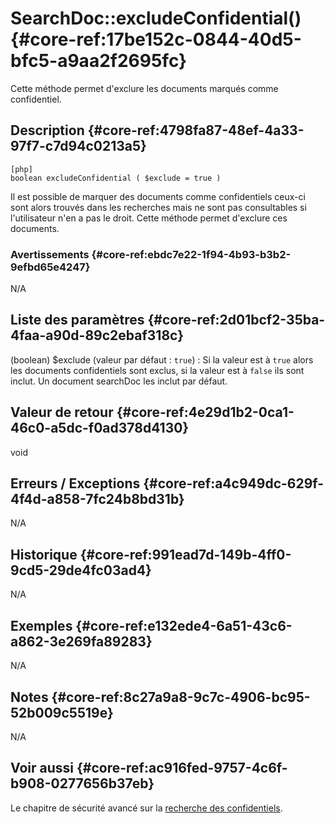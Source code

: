 # SearchDoc::excludeConfidential() {#core-ref:17be152c-0844-40d5-bfc5-a9aa2f2695fc}

<div class="short-description">
Cette méthode permet d'exclure les documents marqués comme confidentiel.
</div>
<!--
<div class="applicability">
Obsolète depuis #.#.#
</div>
-->

## Description {#core-ref:4798fa87-48ef-4a33-97f7-c7d94c0213a5}

    [php]
    boolean excludeConfidential ( $exclude = true )

Il est possible de marquer des documents comme confidentiels ceux-ci sont alors
trouvés dans les recherches mais ne sont pas consultables si l'utilisateur n'en
a pas le droit. Cette méthode permet d'exclure ces documents.

### Avertissements {#core-ref:ebdc7e22-1f94-4b93-b3b2-9efbd65e4247}

N/A

## Liste des paramètres {#core-ref:2d01bcf2-35ba-4faa-a90d-89c2ebaf318c}

(boolean) $exclude (valeur par défaut : `true`)
:   Si la valeur est à `true` alors les documents confidentiels sont exclus, 
    si la valeur est à `false` ils sont inclut. Un document searchDoc les inclut
    par défaut.

## Valeur de retour {#core-ref:4e29d1b2-0ca1-46c0-a5dc-f0ad378d4130}

void

## Erreurs / Exceptions {#core-ref:a4c949dc-629f-4f4d-a858-7fc24b8bd31b}

N/A

## Historique {#core-ref:991ead7d-149b-4ff0-9cd5-29de4fc03ad4}

N/A

## Exemples {#core-ref:e132ede4-6a51-43c6-a862-3e269fa89283}

N/A

## Notes {#core-ref:8c27a9a8-9c7c-4906-bc95-52b009c5519e}

N/A

## Voir aussi {#core-ref:ac916fed-9757-4c6f-b908-0277656b37eb}

Le chapitre de sécurité avancé sur la [recherche des confidentiels][advancedConfidential].

<!-- links -->

[advancedConfidential]:         #core-ref:5da495b6-7e9f-4063-a254-3689bb786389